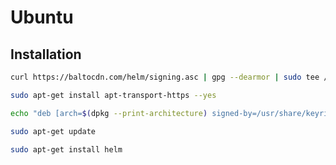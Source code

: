 # Ubuntu  
## Installation

```sh
curl https://baltocdn.com/helm/signing.asc | gpg --dearmor | sudo tee /usr/share/keyrings/helm.gpg > /dev/null
```
```sh
sudo apt-get install apt-transport-https --yes
```
```sh
echo "deb [arch=$(dpkg --print-architecture) signed-by=/usr/share/keyrings/helm.gpg] https://baltocdn.com/helm/stable/debian/ all main" | sudo tee /etc/apt/sources.list.d/helm-stable-debian.list
```
```sh
sudo apt-get update
```
```sh
sudo apt-get install helm
```
